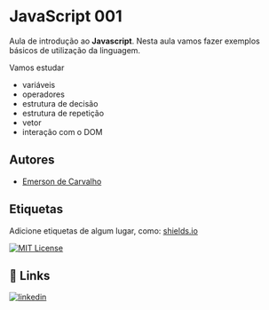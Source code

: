 # JavaScript 001

Aula de introdução ao **Javascript**. Nesta aula vamos fazer exemplos básicos de utilização da linguagem.

Vamos estudar
- variáveis
- operadores
- estrutura de decisão
- estrutura de repetição
- vetor
- interação com o DOM


## Autores

- [Emerson de Carvalho](https://github.com/emerdcp)


## Etiquetas

Adicione etiquetas de algum lugar, como: [shields.io](https://shields.io/)

[![MIT License](https://img.shields.io/badge/License-MIT-green.svg)](https://choosealicense.com/licenses/mit/)




## 🔗 Links
[![linkedin](https://img.shields.io/badge/linkedin-0A66C2?style=for-the-badge&logo=linkedin&logoColor=white)](https://www.linkedin.com/)

